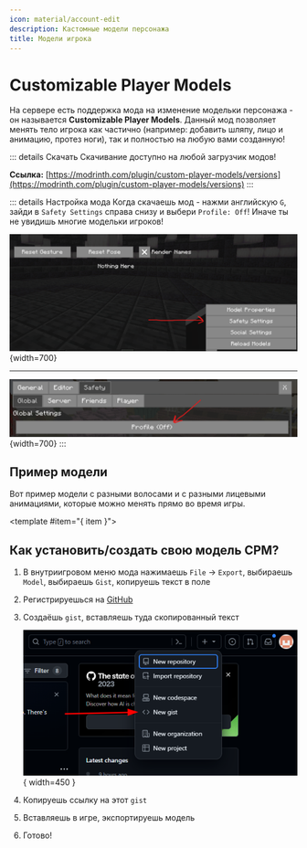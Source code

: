 ```yaml
---
icon: material/account-edit
description: Кастомные модели персонажа
title: Модели игрока
---
```


# Customizable Player Models

На сервере есть поддержка мода на изменение модельки персонажа - он называется **Customizable Player Models**. Данный мод позволяет менять тело игрока как частично (например: добавить шляпу, лицо и анимацию, протез ноги), так и полностью на любую вами созданную!

::: details Скачать
Скачивание доступно на любой загрузчик модов!

**Ссылка:** [https://modrinth.com/plugin/custom-player-models/versions](https://modrinth.com/plugin/custom-player-models/versions)
:::

::: details Настройка мода
Когда скачаешь мод - нажми английскую `G`, зайди в `Safety Settings` справа снизу и выбери `Profile: Off`! Иначе ты не увидишь многие модельки игроков!

![Настройка CPM](/assets/gameplay/unique/cpm/settings1.png){width=700}

***

![Настройка CPM 2](/assets/gameplay/unique/cpm/settings2.png){width=700}
:::

## Пример модели

Вот пример модели с разными волосами и с разными лицевыми анимациями, которые можно менять прямо во время игры.

<Galleria :value="[
  { src: '/assets/gameplay/unique/cpm/showcase1.png', alt: 'Пример модели Customizable Player Models' },
  { src: '/assets/gameplay/unique/cpm/showcase2.png', alt: 'Пример модели Customizable Player Models' },
  { src: '/assets/gameplay/unique/cpm/showcase3.png', alt: 'Пример модели Customizable Player Models' }
]"  :circular="true" :showItemNavigators="true" :showThumbnails="false" :showIndicators="true" :indicatorsPosition="inside">
  <template #item="{ item }">
    <img :src="item.src" class="galleria-image" />
  </template>
</Galleria>


## Как установить/создать свою модель CPM?

1. В внутриигровом меню мода нажимаешь `File` -> `Export`, выбираешь `Model`, выбираешь `Gist`, копируешь текст в поле

2. Регистрируешься на [GitHub](https://github.com)

3. Создаёшь `gist`, вставляешь туда скопированный текст

    ![Что такое gist](/assets/gameplay/unique/cpm/guide/gist.png){ width=450 }

4. Копируешь ссылку на этот `gist`

5. Вставляешь в игре, экспортируешь модель

6. Готово!